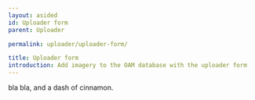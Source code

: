 ```yaml
---
layout: asided
id: Uploader form
parent: Uploader

permalink: uploader/uploader-form/

title: Uploader form
introduction: Add imagery to the OAM database with the uploader form
---
```


bla bla, and a dash of cinnamon.
